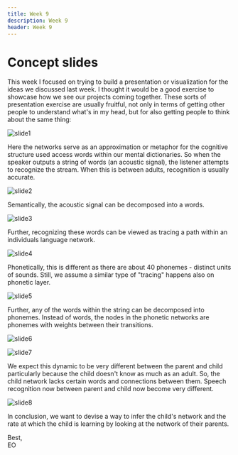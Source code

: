 ```yaml
---
title: Week 9
description: Week 9
header: Week 9
---
```


# Concept slides

This week I focused on trying to build a presentation or visualization for the ideas we discussed last week. I thought it would be a good exercise to showcase how we see our projects coming together. These sorts of presentation exercise are usually fruitful, not only in terms of getting other people to understand what's in my head, but for also getting people to think about the same thing:


![slide1](https://storage.googleapis.com/root-proposal-1246/CREU_DATA/speech_concept/Slide02.jpg)

Here the networks serve as an approximation or metaphor for the cognitive structure used access words within our mental dictionaries. So when the speaker outputs a string of words (an acoustic signal), the listener attempts to recognize the stream. When this is between adults, recognition is usually accurate.

![slide2](https://storage.googleapis.com/root-proposal-1246/CREU_DATA/speech_concept/Slide03.jpg)

Semantically, the acoustic signal can be decomposed into a words.

![slide3](https://storage.googleapis.com/root-proposal-1246/CREU_DATA/speech_concept/Slide04.jpg)

Further, recognizing these words can be viewed as tracing a path within an individuals language network.

![slide4](https://storage.googleapis.com/root-proposal-1246/CREU_DATA/speech_concept/Slide05.jpg)

Phonetically, this is different as there are about 40 phonemes - distinct units of sounds. Still, we assume a similar type of "tracing" happens also on phonetic layer.

![slide5](https://storage.googleapis.com/root-proposal-1246/CREU_DATA/speech_concept/Slide06.jpg)

Further, any of the words within the string can be decomposed into phonemes. Instead of words, the nodes in the phonetic networks are phonemes with weights between their transitions.

![slide6](https://storage.googleapis.com/root-proposal-1246/CREU_DATA/speech_concept/Slide08.jpg)

![slide7](https://storage.googleapis.com/root-proposal-1246/CREU_DATA/speech_concept/Slide09.jpg)

We expect this dynamic to be very different between the parent and child particularly because the child doesn't know as much as an adult. So, the child network lacks certain words and connections between them. Speech recognition now between parent and child now become very different.

![slide8](https://storage.googleapis.com/root-proposal-1246/CREU_DATA/speech_concept/Slide10.jpg)

In conclusion, we want to devise a way to infer the child's network and the rate at which the child is learning by looking at the network of their parents.


Best, <br />
EO
